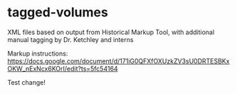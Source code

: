 # tagged-volumes
XML files based on output from Historical Markup Tool, with additional manual tagging by Dr. Ketchley and interns

Markup instructions: https://docs.google.com/document/d/171iG0QFXfOXUzkZV3sU0DRTESBKxOKW_nExNcx6KOrI/edit?ts=5fc54164

Test change!